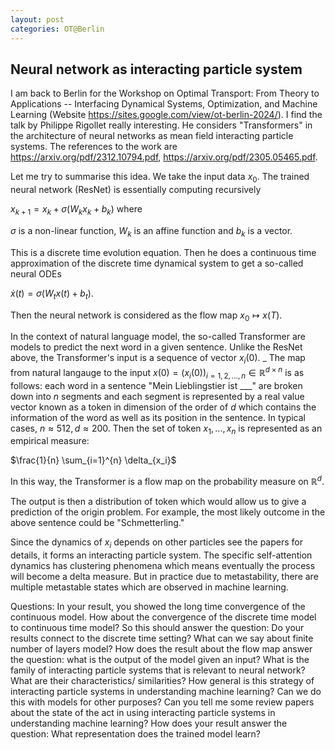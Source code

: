 ```yaml
---
layout: post
categories: OT@Berlin
---
```

## Neural network as interacting particle system

I am back to Berlin for the Workshop on Optimal 
Transport: From Theory to Applications -- Interfacing Dynamical Systems,
Optimization, and Machine Learning (Website https://sites.google.com/view/ot-berlin-2024/). I find the talk by Philippe Rigollet really interesting. He considers "Transformers" in the architecture of neural networks as mean field interacting particle systems. The references to the work are https://arxiv.org/pdf/2312.10794.pdf, https://arxiv.org/pdf/2305.05465.pdf.

Let me try to summarise this idea. We take the input data $x_0$. The trained neural network (ResNet) is essentially computing recursively

$x_{k+1}= x_k + \sigma( W_k x_k + b_k)$ where

$\sigma$ is a non-linear function, $W_k$ is an affine function and $b_k$ is a vector. 

This is a discrete time evolution equation. Then he does a continuous time approximation of the discrete time dynamical system to get a so-called neural ODEs

$\dot x(t) = \sigma (W_t x(t) + b_t).$ 

Then the neural network is considered as the flow map $x_0 \mapsto x(T).$

In the context of natural language model, the so-called Transformer are models to predict the next word in a given sentence. Unlike the ResNet above, the Transformer's input is a sequence of vector $x_i(0)$.
_
The map from natural langauge to the input $x(0)=(x_i(0))_{i=1,2,...,n }\in \mathbb{R}^{d\times n}$ is as follows: each word in a sentence "Mein Lieblingstier ist ___" are broken down into $n$ segments and each segment is represented by a real value vector known as a token in dimension of the order of $d$ which contains the information of the word as well as its position in the sentence. In typical cases, $n \approx 512, d \approx 200$. Then the set of token ${x_1,...,x_n}$ is represented as an empirical measure:

$\frac{1}{n} \sum_{i=1}^{n} \delta_{x_i}$

In this way, the Transformer is a flow map on the probability measure on $\mathbb{R}^d$.

The output is then a distribution of token which would allow us to give a prediction of the origin problem. For example, the most likely outcome in the above sentence could be "Schmetterling."

Since the dynamics of $x_i$ depends on other particles see the papers for details, it forms an interacting particle system. The specific self-attention dynamics has clustering phenomena which means eventually the process will become a delta measure. But in practice due to metastability, there are multiple metastable states which are observed in machine learning.

Questions: 
In your result, you showed the long time convergence of the continuous model. How about the convergence of the discrete time model to continuous time model? So this should answer the question: Do your results connect to the discrete time setting? What can we say about finite number of layers model?
How does the result about the flow map answer the question: what is the output of the model given an input?
What is the family of interacting particle systems that is relevant to neural network? What are their characteristics/ similarities?
How general is this strategy of interacting particle systems in understanding machine learning? Can we do this with models for other purposes?
Can you tell me some review papers about the state of the act in using interacting particle systems in understanding machine learning?
How does your result answer the question: What representation does the trained model learn?
